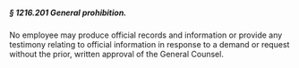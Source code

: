 ##### § 1216.201 General prohibition. #####

No employee may produce official records and information or provide any testimony relating to official information in response to a demand or request without the prior, written approval of the General Counsel.